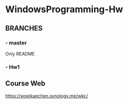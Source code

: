 # WindowsProgramming-Hw
## BRANCHES
### - master
Only README
### - Hw1



## Course Web
https://woeikaechen.synology.me/wkc/
